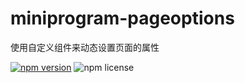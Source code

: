 # miniprogram-pageoptions

使用自定义组件来动态设置页面的属性

[![npm version](https://img.shields.io/npm/v/miniprogram-pageoptions.svg?style=flat)](https://www.npmjs.com/package/miniprogram-pageoptions)
![npm license](https://img.shields.io/npm/l/miniprogram-pageoptions.svg?style=flat)
